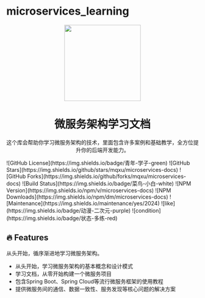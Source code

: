 # microservices_learning
<p align = "center">
<img src="https://beiliedeyang.oss-cn-nanjing.aliyuncs.com/我的站点图片/我的readme头像.png" width="200px" />
</p>
<h1 align = "center">微服务架构学习文档</h1>
<p align = "center">
这个库会帮助你学习微服务架构的技术，里面包含许多案例和基础教学，全方位提升你的后端开发能力。
</p>

<p>
![GitHub License](https://img.shields.io/badge/青年-学子-green) 
![GitHub Stars](https://img.shields.io/github/stars/mqxu/microservices-docs) 
![GitHub Forks](https://img.shields.io/github/forks/mqxu/microservices-docs) 
![Build Status](https://img.shields.io/badge/菜鸟-小白-white) 
![NPM Version](https://img.shields.io/npm/v/microservices-docs) 
![NPM Downloads](https://img.shields.io/npm/dm/microservices-docs) 
![Maintenance](https://img.shields.io/maintenance/yes/2024) 
![like](https://img.shields.io/badge/动漫-二次元-purple)
![condition](https://img.shields.io/badge/状态-多练-red)
</p>

## 🔥 Features

从头开始，循序渐进地学习微服务架构。

- 从头开始，学习微服务架构的基本概念和设计模式
- 学习文档，从零开始构建一个微服务项目
- 包含Spring Boot、Spring Cloud等流行微服务框架的使用教程
- 提供微服务间的通信、数据一致性、服务发现等核心问题的解决方案